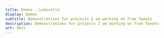 ```yaml
---
title: Demos - Lumirelle
display: Demos
subtitle: Demonstrations for projects I am working on from Tweets
description: Demonstrations for projects I am working on from Tweets
art: dots
---
```


<!-- @layout-full-width -->

<ListDemos />
